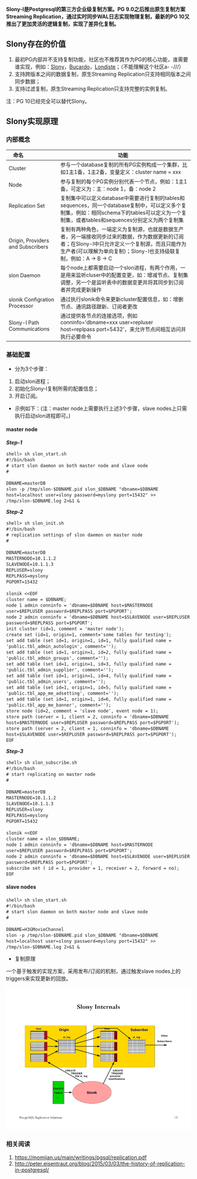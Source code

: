 **Slony-I是Postgresql的第三方企业级复制方案。PG 9.0之后推出原生复制方案Streaming Replication，通过实时同步WAL日志实现物理复制，最新的PG 10又推出了更加灵活的逻辑复制，实现了差异化复制。**

## Slony存在的价值
1. 最初PG内部并不支持复制功能，社区也不推荐其作为PG的核心功能，谁需要谁实现，例如：[Slony](https://wiki.postgresql.org/wiki/Slony)，[Bucardo](https://wiki.postgresql.org/wiki/Bucardo)，[Londiste](https://wiki.postgresql.org/wiki/Londiste)；（不能理解这个社区a- -///）
2. 支持跨版本之间的数据复制，原生Streaming Replication只支持相同版本之间同步数据；
3. 支持过滤复制，原生Streaming Replication只支持完整的实例复制。

注：PG 10已经完全可以替代Slony。

## Slony实现原理

### 内部概念  

命名                     |功能   
------------------------|----------------------
Cluster                 |参与一个database复制的所有PG实例构成一个集群，比如1主1备，1主2备，变量定义：cluster name = xxx  
Node                    |参与复制的每个PG实例分别代表一个节点，例如：1主1备，可定义为：主：node 1，备：node 2  
Replication Set         |复制集中可以定义database中需要进行复制的tables和sequences，同一个database复制中，可以定义多个复制集，例如：相同schema下的tables可以定义为一个复制集，或者tables和sequences分别定义为两个复制集 
Origin, Providers and Subscribers |复制有两种角色，一端定义为复制源，也就是数据生产者，另一端接收同步过来的数据，作为数据更新的订阅者；在Slony-I中只允许定义一个复制源，而且只能作为生产者(可以理解为单向复制)；Slony-I也支持级联复制，例如：A -> B -> C  
slon Daemon             |每个node上都需要启动一个slon进程，有两个作用，一是用来监听cluser中的配置变更，如：增减节点、复制集调整，另一个是监听表中的数据变更并将其同步到订阅者并完成更新操作   
slonik Configration Processor	|通过执行slonik命令来更新cluster配置信息，如：增删节点、通讯路径跟新、订阅者更改  
Slony-I Path Communications	|通过提供各节点的连接选项，例如 conninfo='dbname=xxx user=repluser host=replpass port=5432'，来允许节点间相互访问并执行必要命令  

### 基础配置  

* 分为3个步骤：

1. 启动slon进程；
2. 初始化Slony-I复制所需的配置信息；
3. 开启订阅。
* 示例如下：(注：master node上需要执行上述3个步骤，slave nodes上只需执行启动slon进程即可。)

#### master node

***Step-1***

	shell> sh slon_start.sh
	#!/bin/bash
	# start slon daemon on both master node and slave node
	#
	
	DBNAME=masterDB
	slon -p /tmp/slon-$DBNAME.pid slon_$DBNAME "dbname=$DBNAME host=localhost user=slony password=myslony port=15432" >> /tmp/slon-$DBNAME.log 2>&1 &
	
***Step-2***

	shell> sh slon_init.sh
	#!/bin/bash
	# replication settings of slon daemon on master node
	#
	
	DBNAME=masterDB
	MASTERNODE=10.1.1.2
	SLAVENODE=10.1.1.3
	REPLUSER=slony
	REPLPASS=myslony
	PGPORT=15432
	
	slonik <<EOF
	cluster name = $DBNAME;
	node 1 admin conninfo = 'dbname=$DBNAME host=$MASTERNODE user=$REPLUSER password=$REPLPASS port=$PGPORT';
	node 2 admin conninfo = 'dbname=$DBNAME host=$SLAVENODE user=$REPLUSER password=$REPLPASS port=$PGPORT';
	init cluster (id=1, comment = 'master node');
	create set (id=1, origin=1, comment='some tables for testing');
	set add table (set id=1, origin=1, id=1, fully qualified name = 'public.tbl_admin_autologin', comment='');
	set add table (set id=1, origin=1, id=2, fully qualified name = 'public.tbl_admin_groups', comment='');
	set add table (set id=1, origin=1, id=3, fully qualified name = 'public.tbl_admin_supplier', comment='');
	set add table (set id=1, origin=1, id=4, fully qualified name = 'public.tbl_admin_users', comment='');
	set add table (set id=1, origin=1, id=5, fully qualified name = 'public.tbl_app_me_adsetting', comment='');
	set add table (set id=1, origin=1, id=6, fully qualified name = 'public.tbl_app_me_banner', comment='');
	store node (id=2, comment = 'slave node', event node = 1);
	store path (server = 1, client = 2, conninfo = 'dbname=$DBNAME host=$MASTERNODE user=$REPLUSER password=$REPLPASS port=$PGPORT');
	store path (server = 2, client = 1, conninfo = 'dbname=$DBNAME host=$SLAVENODE user=$REPLUSER password=$REPLPASS port=$PGPORT');
	EOF

***Step-3***

	shell> sh slon_subscribe.sh
	#!/bin/bash
	# start replicating on master node
	#
	
	DBNAME=masterDB
	MASTERNODE=10.1.1.2
	SLAVENODE=10.1.1.3
	REPLUSER=slony
	REPLPASS=myslony
	PGPORT=15432
	
	slonik <<EOF
	cluster name = slon_$DBNAME;
	node 1 admin conninfo = 'dbname=$DBNAME host=$MASTERNODE user=$REPLUSER password=$REPLPASS port=$PGPORT';
	node 2 admin conninfo = 'dbname=$DBNAME host=$SLAVENODE user=$REPLUSER password=$REPLPASS port=$PGPORT';
	subscribe set ( id = 1, provider = 1, receiver = 2, forward = no);
	EOF

#### slave nodes
	shell> sh slon_start.sh
	#!/bin/bash
	# start slon daemon on both master node and slave node
	#
	
	DBNAME=H3GMovieChannel
	slon -p /tmp/slon-$DBNAME.pid slon_$DBNAME "dbname=$DBNAME host=localhost user=slony password=myslony port=15432" >> /tmp/slon-$DBNAME.log 2>&1 &

* 复制原理

一个基于触发的实现方案，采用发布/订阅的机制，通过触发slave nodes上的triggers来实现更新的回放。

![Slony Internals](https://github.com/coolzhang/myblog/blob/master/misc/slony-i.jpg)

### 相关阅读
1. <https://momjian.us/main/writings/pgsql/replication.pdf>
2. <http://peter.eisentraut.org/blog/2015/03/03/the-history-of-replication-in-postgresql/>
